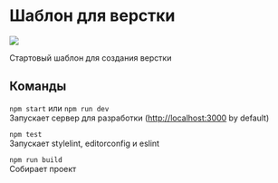 # Шаблон для верстки
[![](https://github.com/wrgraff/starter/workflows/EditorConfig/badge.svg)](https://github.com/wrgraff/starter/actions?query=workflow%3AEditorConfig)

Стартовый шаблон для создания верстки

## Команды

`npm start` или `npm run dev`  
Запускает сервер для разработки ([http://localhost:3000](http://localhost:3000) by default)

`npm test`  
Запускает stylelint, editorconfig и eslint

`npm run build`  
Собирает проект

